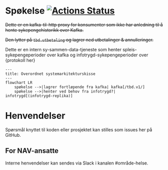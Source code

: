 Spøkelse [![Actions Status](https://github.com/navikt/helse-spokelse/workflows/master/badge.svg)](https://github.com/navikt/helse-spokelse/actions)
=============

~~Dette er en kafka-til-http proxy for konsumenter som ikke har anledning til å hente sykepengehistorikk over Kafka.~~

~~Den lytter på `tbd.utbetaling` og lagrer ned utbetalinger & annulleringer.~~

Dette er en intern sy-sammen-data-tjeneste som henter spleis-sykepengeperioder over kafka og infotrygd-sykepengeperioder over {protokoll her}

```mermaid
---
title: Overordnet systemarkitekturskisse
---
flowchart LR
    spøkelse -->|lagrer fortløpende fra kafka| kafka[/tbd.v1/]
    spøkelse -->|henter ved behov fra infotrygd?| infotrygd[(infotrygd-replika)]

```

# Henvendelser

Spørsmål knyttet til koden eller prosjektet kan stilles som issues her på GitHub.

## For NAV-ansatte

Interne henvendelser kan sendes via Slack i kanalen #område-helse.
